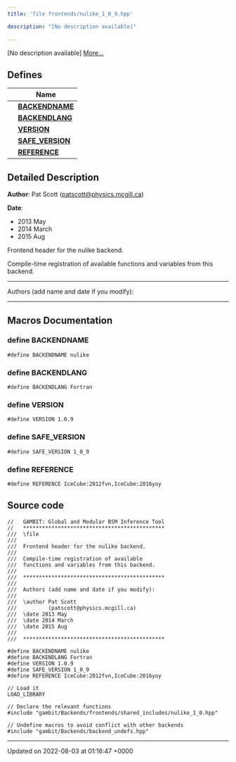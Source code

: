 ```yaml
---
title: 'file frontends/nulike_1_0_9.hpp'

description: "[No description available]"

---
```







[No description available] [More...](#detailed-description)

## Defines

|                | Name           |
| -------------- | -------------- |
|  | **[BACKENDNAME](/documentation/code/main/files/nulike__1__0__9_8hpp/#define-backendname)**  |
|  | **[BACKENDLANG](/documentation/code/main/files/nulike__1__0__9_8hpp/#define-backendlang)**  |
|  | **[VERSION](/documentation/code/main/files/nulike__1__0__9_8hpp/#define-version)**  |
|  | **[SAFE_VERSION](/documentation/code/main/files/nulike__1__0__9_8hpp/#define-safe-version)**  |
|  | **[REFERENCE](/documentation/code/main/files/nulike__1__0__9_8hpp/#define-reference)**  |

## Detailed Description


**Author**: Pat Scott ([patscott@physics.mcgill.ca](mailto:patscott@physics.mcgill.ca)) 

**Date**: 

  * 2013 May 
  * 2014 March 
  * 2015 Aug


Frontend header for the nulike backend.

Compile-time registration of available functions and variables from this backend.



------------------

Authors (add name and date if you modify):



------------------




## Macros Documentation

### define BACKENDNAME

```
#define BACKENDNAME nulike
```


### define BACKENDLANG

```
#define BACKENDLANG Fortran
```


### define VERSION

```
#define VERSION 1.0.9
```


### define SAFE_VERSION

```
#define SAFE_VERSION 1_0_9
```


### define REFERENCE

```
#define REFERENCE IceCube:2012fvn,IceCube:2016yoy
```


## Source code

```
//   GAMBIT: Global and Modular BSM Inference Tool
//   *********************************************
///  \file
///
///  Frontend header for the nulike backend.
///
///  Compile-time registration of available
///  functions and variables from this backend.
///
///  *********************************************
///
///  Authors (add name and date if you modify):
///
///  \author Pat Scott
///          (patscott@physics.mcgill.ca)
///  \date 2013 May
///  \date 2014 March
///  \date 2015 Aug
///
///  *********************************************

#define BACKENDNAME nulike
#define BACKENDLANG Fortran
#define VERSION 1.0.9
#define SAFE_VERSION 1_0_9
#define REFERENCE IceCube:2012fvn,IceCube:2016yoy

// Load it
LOAD_LIBRARY

// Declare the relevant functions
#include "gambit/Backends/frontends/shared_includes/nulike_1_0.hpp"

// Undefine macros to avoid conflict with other backends
#include "gambit/Backends/backend_undefs.hpp"
```


-------------------------------

Updated on 2022-08-03 at 01:16:47 +0000
